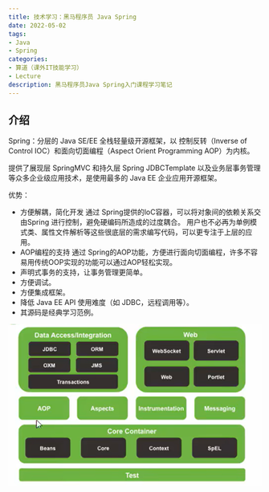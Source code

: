 ```yaml
---
title: 技术学习：黑马程序员 Java Spring
date: 2022-05-02
tags: 
- Java
- Spring
categories:
- 算道（课外IT技能学习）
- Lecture
description: 黑马程序员Java Spring入门课程学习笔记
---
```


## 介绍

Spring：分层的 Java SE/EE 全栈轻量级开源框架，以 控制反转（Inverse of Control IOC）和面向切面编程（Aspect Orient Programming AOP）为内核。

提供了展现层 SpringMVC 和持久层 Spring JDBCTemplate 以及业务层事务管理等众多企业级应用技术，是使用最多的 Java EE 企业应用开源框架。

优势：

- 方便解耦，简化开发
  通过 Spring提供的loC容器，可以将对象间的依赖关系交由Spring 进行控制，避免硬编码所造成的过度耦合。
  用户也不必再为单例模式类、属性文件解析等这些很底层的需求编写代码，可以更专注于上层的应用。
- AOP编程的支持
  通过 Spring的AOP功能，方便进行面向切面编程，许多不容易用传统OOP实现的功能可以通过AOP轻松实现。
- 声明式事务的支持，让事务管理更简单。
- 方便调试。
- 方便集成框架。
- 降低 Java EE API 使用难度（如 JDBC，远程调用等）。
- 其源码是经典学习范例。

![ ](https://raw.githubusercontent.com/Jingqing3948/FigureBed/main/mdImages/202506111711463.png)
